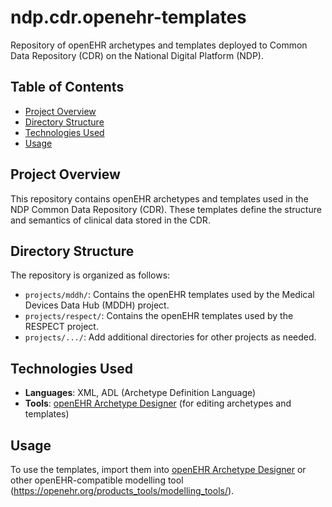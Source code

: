 # ndp.cdr.openehr-templates

Repository of openEHR archetypes and templates deployed to Common Data Repository (CDR) on the National Digital Platform (NDP).

## Table of Contents

- [Project Overview](#project-overview)
- [Directory Structure](#directory-structure)
- [Technologies Used](#technologies-used)
- [Usage](#usage)

## Project Overview

This repository contains openEHR archetypes and templates used in the NDP Common Data Repository (CDR). These templates define the structure and semantics of clinical data stored in the CDR.

## Directory Structure

The repository is organized as follows:

- `projects/mddh/`: Contains the openEHR templates used by the Medical Devices Data Hub (MDDH) project.
- `projects/respect/`: Contains the openEHR templates used by the RESPECT project.
- `projects/.../`: Add additional directories for other projects as needed.

## Technologies Used

- **Languages**: XML, ADL (Archetype Definition Language)
- **Tools**: [openEHR Archetype Designer](https://tools.openehr.org/designer/#/) (for editing archetypes and templates)

## Usage

To use the templates, import them into [openEHR Archetype Designer](https://tools.openehr.org/designer/#/) or other openEHR-compatible modelling tool (https://openehr.org/products_tools/modelling_tools/).
